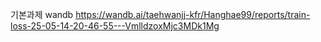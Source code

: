 기본과제 wandb 
https://wandb.ai/taehwanjj-kfr/Hanghae99/reports/train-loss-25-05-14-20-46-55---VmlldzoxMjc3MDk1Mg
